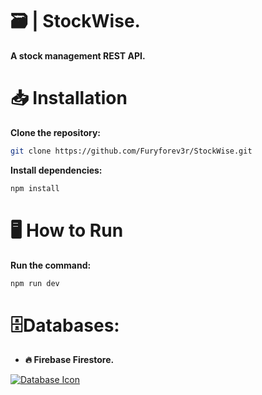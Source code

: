 # 🗃️ | StockWise.
**A stock management REST API.**
# 📥 Installation
**Clone the repository:**
```bash
git clone https://github.com/Furyforev3r/StockWise.git
```
**Install dependencies:**
```bash
npm install
```
# 🖥️ How to Run
**Run the command:**
```bash
npm run dev
```
# 🗄️Databases:
+ **🔥 Firebase Firestore.**

[![Database Icon](https://skillicons.dev/icons?i=firebase)](https://skillicons.dev)

